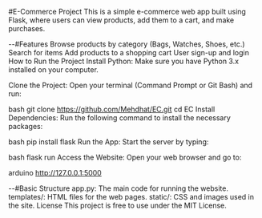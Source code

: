 #E-Commerce Project
This is a simple e-commerce web app built using Flask, where users can view products, add them to a cart, and make purchases.

--#Features
Browse products by category (Bags, Watches, Shoes, etc.)
Search for items
Add products to a shopping cart
User sign-up and login
How to Run the Project
Install Python: Make sure you have Python 3.x installed on your computer.

Clone the Project: Open your terminal (Command Prompt or Git Bash) and run:

bash
git clone https://github.com/Mehdhat/EC.git
cd EC
Install Dependencies: Run the following command to install the necessary packages:

bash
pip install flask
Run the App: Start the server by typing:

bash
flask run
Access the Website: Open your web browser and go to:

arduino
http://127.0.0.1:5000

--#Basic Structure
app.py: The main code for running the website.
templates/: HTML files for the web pages.
static/: CSS and images used in the site.
License
This project is free to use under the MIT License.
